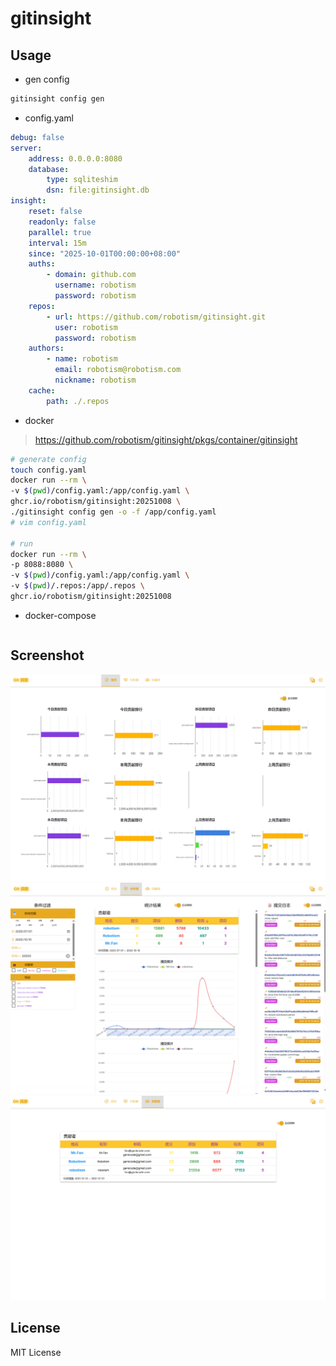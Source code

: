 # gitinsight

## Usage


- gen config
```bash
gitinsight config gen
```

- config.yaml
```yaml
debug: false
server:
    address: 0.0.0.0:8080
    database:
        type: sqliteshim
        dsn: file:gitinsight.db
insight:
    reset: false
    readonly: false
    parallel: true
    interval: 15m
    since: "2025-10-01T00:00:00+08:00"
    auths:
        - domain: github.com
          username: robotism
          password: robotism
    repos:
        - url: https://github.com/robotism/gitinsight.git
          user: robotism
          password: robotism
    authors:
        - name: robotism
          email: robotism@robotism.com
          nickname: robotism
    cache:
        path: ./.repos

```

- docker

> https://github.com/robotism/gitinsight/pkgs/container/gitinsight

```bash
# generate config
touch config.yaml
docker run --rm \
-v $(pwd)/config.yaml:/app/config.yaml \
ghcr.io/robotism/gitinsight:20251008 \
./gitinsight config gen -o -f /app/config.yaml 
# vim config.yaml

# run
docker run --rm \
-p 8088:8080 \
-v $(pwd)/config.yaml:/app/config.yaml \
-v $(pwd)/.repos:/app/.repos \
ghcr.io/robotism/gitinsight:20251008

```

- docker-compose

```bash


```

## Screenshot

![](screenshots/home.png)
![](screenshots/analyzer.png)
![](screenshots/contributors.png)



## License

MIT License
